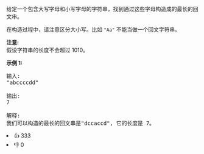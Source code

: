 <p>给定一个包含大写字母和小写字母的字符串，找到通过这些字母构造成的最长的回文串。</p>

<p>在构造过程中，请注意区分大小写。比如&nbsp;<code>&quot;Aa&quot;</code>&nbsp;不能当做一个回文字符串。</p>

<p><strong>注意:</strong><br />
假设字符串的长度不会超过 1010。</p>

<p><strong>示例 1: </strong></p>

<pre>
输入:
&quot;abccccdd&quot;

输出:
7

解释:
我们可以构造的最长的回文串是&quot;dccaccd&quot;, 它的长度是 7。
</pre>
<div><li>👍 333</li><li>👎 0</li></div>